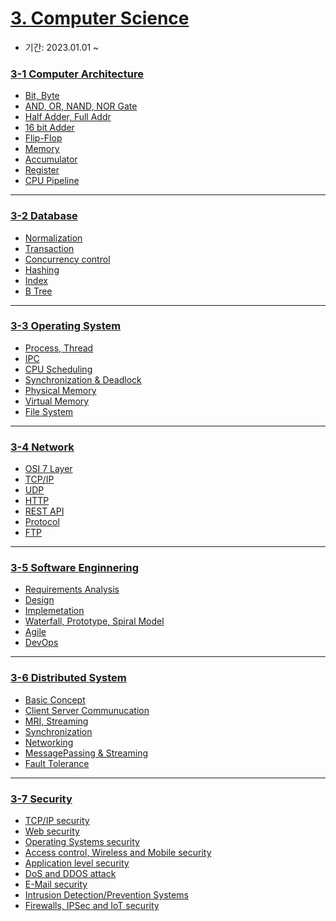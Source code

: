 # [3. Computer Science](./computer_science/README.md)
- 기간: 2023.01.01 ~


### [3-1 Computer Architecture]()
- [Bit, Byte]()
- [AND, OR, NAND, NOR Gate]()
- [Half Adder, Full Addr]()
- [16 bit Adder]()
- [Flip-Flop]()
- [Memory]()
- [Accumulator]()
- [Register]()
- [CPU Pipeline]()

---
### [3-2 Database]()
- [Normalization]()
- [Transaction]()
- [Concurrency control]()
- [Hashing]()
- [Index]()
- [B Tree]()


---
### [3-3 Operating System]()
- [Process, Thread]()
- [IPC]()
- [CPU Scheduling]()
- [Synchronization & Deadlock]()
- [Physical Memory]()
- [Virtual Memory]()
- [File System]()
  
---
### [3-4 Network]()

- [OSI 7 Layer]()
- [TCP/IP]()
- [UDP]()
- [HTTP]()
- [REST API]()
- [Protocol]()
- [FTP]()
  
---
### [3-5 Software Enginnering]()

- [Requirements Analysis]()
- [Design]()
- [Implemetation]()
- [Waterfall, Prototype, Spiral Model]()
- [Agile]()
- [DevOps]()

---

### [3-6 Distributed System]()
- [Basic Concept]()
- [Client Server Communucation]()
- [MRI, Streaming]()
- [Synchronization]()
- [Networking]()
- [MessagePassing & Streaming]()
- [Fault Tolerance]()

---
### [3-7 Security]()

- [TCP/IP security]()
- [Web security]()
- [Operating Systems security]()
- [Access control, Wireless and Mobile security]()
- [Application level security]()
- [DoS and DDOS attack]()
- [E-Mail security]()
- [Intrusion Detection/Prevention Systems]()
- [Firewalls, IPSec and IoT security]()